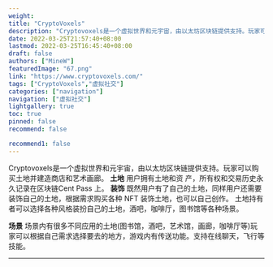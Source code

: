 ```yaml
---
weight: 
title: "CryptoVoxels"
description: "Cryptovoxels是一个虚拟世界和元宇宙，由以太坊区块链提供支持。玩家可以购买土地并建造商店和艺术画廊。"
date: 2022-03-25T21:57:40+08:00
lastmod: 2022-03-25T16:45:40+08:00
draft: false
authors: ["MineW"]
featuredImage: "67.png"
link: "https://www.cryptovoxels.com/"
tags: ["CryptoVoxels","虚拟社交"]
categories: ["navigation"]
navigation: ["虚拟社交"]
lightgallery: true
toc: true
pinned: false
recommend: false

recommend1: false
---
```

Cryptovoxels是一个虚拟世界和元宇宙，由以太坊区块链提供支持。玩家可以购买土地并建造商店和艺术画廊。
**土地**
用户拥有土地和资 产，所有权和交易历史永久记录在区块链Cent Pass 上。 
**装饰**
既然用户有了自己的土地，同样用户还需要装饰自己的土地，根据需求购买各种 NFT 装饰土地，也可以自己创作。
土地持有者可以选择各种风格装扮自己的土地，酒吧，咖啡厅，图书馆等各种场景。

**场景**
场景内有很多不同应用的土地(图书馆，酒吧，艺术馆，画廊，咖啡厅等)玩家可以根据自己需求选择要去的地方，游戏内有传送功能。支持在线聊天，飞行等技能。

---

